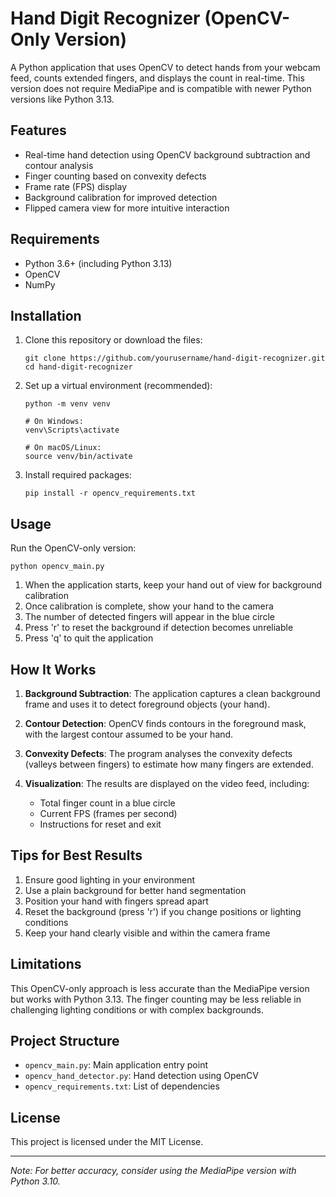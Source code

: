 # Hand Digit Recognizer (OpenCV-Only Version)

A Python application that uses OpenCV to detect hands from your webcam feed, counts extended fingers, and displays the count in real-time. This version does not require MediaPipe and is compatible with newer Python versions like Python 3.13.

## Features

- Real-time hand detection using OpenCV background subtraction and contour analysis
- Finger counting based on convexity defects
- Frame rate (FPS) display
- Background calibration for improved detection
- Flipped camera view for more intuitive interaction

## Requirements

- Python 3.6+ (including Python 3.13)
- OpenCV
- NumPy

## Installation

1. Clone this repository or download the files:
   ```
   git clone https://github.com/yourusername/hand-digit-recognizer.git
   cd hand-digit-recognizer
   ```

2. Set up a virtual environment (recommended):
   ```
   python -m venv venv
   
   # On Windows:
   venv\Scripts\activate
   
   # On macOS/Linux:
   source venv/bin/activate
   ```

3. Install required packages:
   ```
   pip install -r opencv_requirements.txt
   ```

## Usage

Run the OpenCV-only version:
```
python opencv_main.py
```

1. When the application starts, keep your hand out of view for background calibration
2. Once calibration is complete, show your hand to the camera
3. The number of detected fingers will appear in the blue circle
4. Press 'r' to reset the background if detection becomes unreliable
5. Press 'q' to quit the application

## How It Works

1. **Background Subtraction**: The application captures a clean background frame and uses it to detect foreground objects (your hand).

2. **Contour Detection**: OpenCV finds contours in the foreground mask, with the largest contour assumed to be your hand.

3. **Convexity Defects**: The program analyses the convexity defects (valleys between fingers) to estimate how many fingers are extended.

4. **Visualization**: The results are displayed on the video feed, including:
   - Total finger count in a blue circle
   - Current FPS (frames per second)
   - Instructions for reset and exit

## Tips for Best Results

1. Ensure good lighting in your environment
2. Use a plain background for better hand segmentation
3. Position your hand with fingers spread apart
4. Reset the background (press 'r') if you change positions or lighting conditions
5. Keep your hand clearly visible and within the camera frame

## Limitations

This OpenCV-only approach is less accurate than the MediaPipe version but works with Python 3.13. The finger counting may be less reliable in challenging lighting conditions or with complex backgrounds.

## Project Structure

- `opencv_main.py`: Main application entry point
- `opencv_hand_detector.py`: Hand detection using OpenCV
- `opencv_requirements.txt`: List of dependencies

## License

This project is licensed under the MIT License.

---

*Note: For better accuracy, consider using the MediaPipe version with Python 3.10.*
